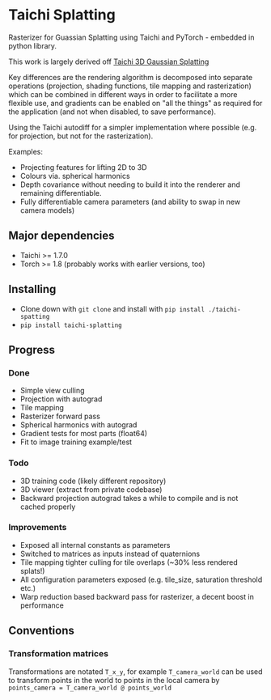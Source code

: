 # Taichi Splatting

Rasterizer for Guassian Splatting using Taichi and PyTorch - embedded in python library. 

This work is largely derived off [Taichi 3D Gaussian Splatting](https://github.com/wanmeihuali/taichi_3d_gaussian_splatting)

Key differences are the rendering algorithm is decomposed into separate operations (projection, shading functions, tile mapping and rasterization) which can be combined in different ways in order to facilitate a more flexible use, and gradients can be enabled on "all the things" as required for the application (and not when disabled, to save performance).

Using the Taichi autodiff for a simpler implementation where possible (e.g. for projection, but not for the rasterization).

Examples:
  * Projecting features for lifting 2D to 3D
  * Colours via. spherical harmonics
  * Depth covariance without needing to build it into the renderer and remaining differentiable.
  * Fully differentiable camera parameters (and ability to swap in new camera models)

## Major dependencies

* Taichi >= 1.7.0
* Torch >= 1.8 (probably works with earlier versions, too)

## Installing

* Clone down with `git clone` and install with `pip install ./taichi-spatting`
* `pip install taichi-splatting`


## Progress

### Done
* Simple view culling 
* Projection with autograd
* Tile mapping 
* Rasterizer forward pass
* Spherical harmonics with autograd
* Gradient tests for most parts (float64)
* Fit to image training example/test

### Todo

* 3D training code (likely different repository)
* 3D viewer (extract from private codebase)
* Backward projection autograd takes a while to compile and is not cached properly

### Improvements

* Exposed all internal constants as parameters
* Switched to matrices as inputs instead of quaternions
* Tile mapping tighter culling for tile overlaps (~30% less rendered splats!)
* All configuration parameters exposed (e.g. tile_size, saturation threshold etc.)
* Warp reduction based backward pass for rasterizer, a decent boost in performance


## Conventions

### Transformation matrices

Transformations are notated `T_x_y`, for example `T_camera_world` can be used to transform points in the world to points in the local camera by `points_camera = T_camera_world @ points_world`

